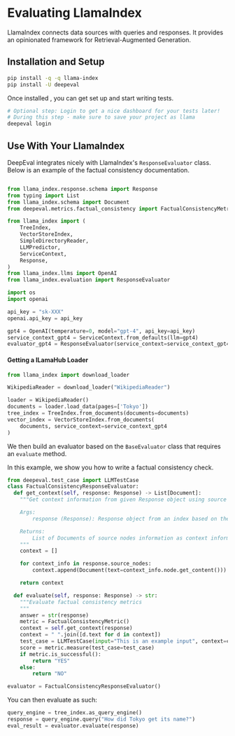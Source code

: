 # Evaluating LlamaIndex

LlamaIndex connects data sources with queries and responses. It provides an opinionated framework for Retrieval-Augmented Generation.

## Installation and Setup

```sh
pip install -q -q llama-index
pip install -U deepeval
```

Once installed , you can get set up and start writing tests.

```sh
# Optional step: Login to get a nice dashboard for your tests later!
# During this step - make sure to save your project as llama
deepeval login
```

## Use With Your LlamaIndex

DeepEval integrates nicely with LlamaIndex's `ResponseEvaluator` class. Below is an example of the factual consistency documentation.

```python

from llama_index.response.schema import Response
from typing import List
from llama_index.schema import Document
from deepeval.metrics.factual_consistency import FactualConsistencyMetric

from llama_index import (
    TreeIndex,
    VectorStoreIndex,
    SimpleDirectoryReader,
    LLMPredictor,
    ServiceContext,
    Response,
)
from llama_index.llms import OpenAI
from llama_index.evaluation import ResponseEvaluator

import os
import openai

api_key = "sk-XXX"
openai.api_key = api_key

gpt4 = OpenAI(temperature=0, model="gpt-4", api_key=api_key)
service_context_gpt4 = ServiceContext.from_defaults(llm=gpt4)
evaluator_gpt4 = ResponseEvaluator(service_context=service_context_gpt4)

```

#### Getting a lLamaHub Loader

```python
from llama_index import download_loader

WikipediaReader = download_loader("WikipediaReader")

loader = WikipediaReader()
documents = loader.load_data(pages=['Tokyo'])
tree_index = TreeIndex.from_documents(documents=documents)
vector_index = VectorStoreIndex.from_documents(
    documents, service_context=service_context_gpt4
)
```

We then build an evaluator based on the `BaseEvaluator` class that requires an `evaluate` method.

In this example, we show you how to write a factual consistency check.

```python
from deepeval.test_case import LLMTestCase
class FactualConsistencyResponseEvaluator:
  def get_context(self, response: Response) -> List[Document]:
    """Get context information from given Response object using source nodes.

    Args:
        response (Response): Response object from an index based on the query.

    Returns:
        List of Documents of source nodes information as context information.
    """
    context = []

    for context_info in response.source_nodes:
        context.append(Document(text=context_info.node.get_content()))

    return context

  def evaluate(self, response: Response) -> str:
    """Evaluate factual consistency metrics
    """
    answer = str(response)
    metric = FactualConsistencyMetric()
    context = self.get_context(response)
    context = " ".join([d.text for d in context])
    test_case = LLMTestCase(input="This is an example input", context=context, actual_output=answer)
    score = metric.measure(test_case=test_case)
    if metric.is_successful():
        return "YES"
    else:
        return "NO"

evaluator = FactualConsistencyResponseEvaluator()
```

You can then evaluate as such:

```python
query_engine = tree_index.as_query_engine()
response = query_engine.query("How did Tokyo get its name?")
eval_result = evaluator.evaluate(response)
```

